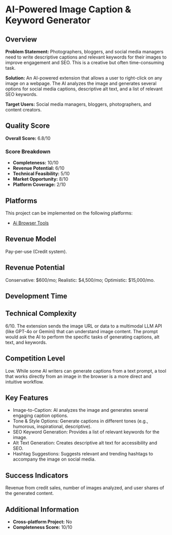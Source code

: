 # AI-Powered Image Caption & Keyword Generator

## Overview
**Problem Statement:** Photographers, bloggers, and social media managers need to write descriptive captions and relevant keywords for their images to improve engagement and SEO. This is a creative but often time-consuming task.

**Solution:** An AI-powered extension that allows a user to right-click on any image on a webpage. The AI analyzes the image and generates several options for social media captions, descriptive alt text, and a list of relevant SEO keywords.

**Target Users:** Social media managers, bloggers, photographers, and content creators.

## Quality Score
**Overall Score:** 6.8/10

### Score Breakdown
- **Completeness:** 10/10
- **Revenue Potential:** 6/10
- **Technical Feasibility:** 5/10
- **Market Opportunity:** 8/10
- **Platform Coverage:** 2/10

## Platforms
This project can be implemented on the following platforms:
- [Ai Browser Tools](./platforms/ai-browser-tools/)

## Revenue Model
Pay-per-use (Credit system).

## Revenue Potential
Conservative: $600/mo; Realistic: $4,500/mo; Optimistic: $15,000/mo.

## Development Time


## Technical Complexity
6/10. The extension sends the image URL or data to a multimodal LLM API (like GPT-4o or Gemini) that can understand image content. The prompt would ask the AI to perform the specific tasks of generating captions, alt text, and keywords.

## Competition Level
Low. While some AI writers can generate captions from a text prompt, a tool that works directly from an image in the browser is a more direct and intuitive workflow.

## Key Features
- Image-to-Caption: AI analyzes the image and generates several engaging caption options.
- Tone & Style Options: Generate captions in different tones (e.g., humorous, inspirational, descriptive).
- SEO Keyword Generation: Provides a list of relevant keywords for the image.
- Alt Text Generation: Creates descriptive alt text for accessibility and SEO.
- Hashtag Suggestions: Suggests relevant and trending hashtags to accompany the image on social media.

## Success Indicators
Revenue from credit sales, number of images analyzed, and user shares of the generated content.

## Additional Information
- **Cross-platform Project:** No
- **Completeness Score:** 10/10
